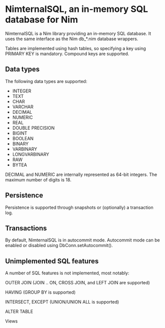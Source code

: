 # NimternalSQL, an in-memory SQL database for Nim

NimternalSQL is a Nim library providing an in-memory SQL database.
It uses the same interface as the Nim db_*.nim database wrappers.

Tables are implemented using hash tables, so specifying a key using PRIMARY KEY is mandatory.
Compound keys are supported.

## Data types

The following data types are supported:

* INTEGER
* TEXT
* CHAR
* VARCHAR
* DECIMAL
* NUMERIC
* REAL
* DOUBLE PRECISION
* BIGINT
* BOOLEAN
* BINARY
* VARBINARY
* LONGVARBINARY
* RAW
* BYTEA

DECIMAL and NUMERIC are internally represented as 64-bit integers. The maximum number of digits is 18.
 
## Persistence

Persistence is supported through snapshots or (optionally) a transaction
log.

## Transactions

By default, NimternalSQL is in autocommit mode. Autocommit mode can be
enabled or disabled using DbConn.setAutocommit().

## Unimplemented SQL features

A number of SQL features is not implemented, most notably:

OUTER JOIN (JOIN .. ON, CROSS JOIN, and LEFT JOIN are supported)

HAVING (GROUP BY is supported)

INTERSECT, EXCEPT (UNION/UNION ALL is supported)

ALTER TABLE

Views
